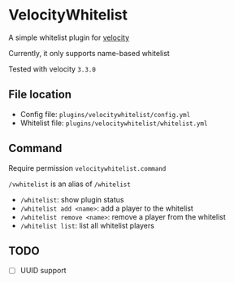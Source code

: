 # VelocityWhitelist

A simple whitelist plugin for [velocity](https://github.com/PaperMC/Velocity)

Currently, it only supports name-based whitelist

Tested with velocity `3.3.0`

## File location

- Config file: `plugins/velocitywhitelist/config.yml`
- Whitelist file: `plugins/velocitywhitelist/whitelist.yml`

## Command

Require permission `velocitywhitelist.command`

`/vwhitelist` is an alias of `/whitelist`

- `/whitelist`: show plugin status
- `/whitelist add <name>`: add a player to the whitelist
- `/whitelist remove <name>`: remove a player from the whitelist
- `/whitelist list`: list all whitelist players

## TODO

- [ ] UUID support
